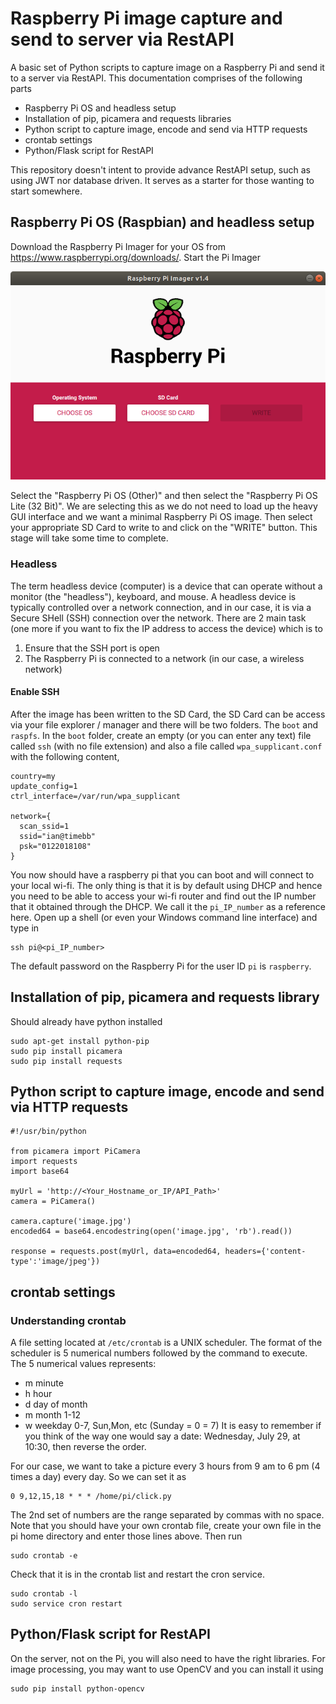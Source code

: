 # Raspberry Pi image capture and send to server via RestAPI

A basic set of Python scripts to capture image on a Raspberry Pi and send it to a server via RestAPI.  This documentation comprises of the following parts

- Raspberry Pi OS and headless setup
- Installation of pip, picamera and requests libraries
- Python script to capture image, encode and send via HTTP requests
- crontab settings
- Python/Flask script for RestAPI

This repository doesn't intent to provide advance RestAPI setup, such as using JWT nor database driven.  It serves as a starter for those wanting to start somewhere.

## Raspberry Pi OS (Raspbian) and headless setup

Download the Raspberry Pi Imager for your OS from https://www.raspberrypi.org/downloads/.  Start the Pi Imager

![Pi Imager](pi-imager.png)

Select the "Raspberry Pi OS (Other)" and then select the "Raspberry Pi OS Lite (32 Bit)".  We are selecting this as we do not need to load up the heavy GUI interface and we want a minimal Raspberry Pi OS image.  Then select your appropriate SD Card to write to and click on the "WRITE" button.  This stage will take some time to complete.

### Headless

The term headless device (computer) is a device that can operate without a monitor (the "headless"), keyboard, and mouse. A headless device is typically controlled over a network connection, and in our case, it is via a Secure SHell (SSH) connection over the network.  There are 2 main task (one more if you want to fix the IP address to access the device) which is to

1. Ensure that the SSH port is open
2. The Raspberry Pi is connected to a network (in our case, a wireless network)

#### Enable SSH

After the image has been written to the SD Card, the SD Card can be access via your file explorer / manager and there will be two folders.  The ```boot``` and ```raspfs```.  In the ```boot``` folder, create an empty (or you can enter any text) file called ```ssh``` (with no file extension) and also a file called ```wpa_supplicant.conf``` with the following content,

```
country=my
update_config=1
ctrl_interface=/var/run/wpa_supplicant

network={
  scan_ssid=1
  ssid="ian@timebb"
  psk="0122018108"
}
```

You now should have a raspberry pi that you can boot and will connect to your local wi-fi.  The only thing is that it is by default using DHCP and hence you need to be able to access your wi-fi router and find out the IP number that it obtained through the DHCP.  We call it the ```pi_IP_number``` as a reference here.  Open up a shell (or even your Windows command line interface) and type in

~~~
ssh pi@<pi_IP_number>
~~~

The default password on the Raspberry Pi for the user ID ```pi``` is ```raspberry```.

## Installation of pip, picamera and requests library

Should already have python installed

~~~
sudo apt-get install python-pip
sudo pip install picamera
sudo pip install requests
~~~

## Python script to capture image, encode and send via HTTP requests

~~~
#!/usr/bin/python

from picamera import PiCamera
import requests
import base64

myUrl = 'http://<Your_Hostname_or_IP/API_Path>'
camera = PiCamera()

camera.capture('image.jpg')
encoded64 = base64.encodestring(open('image.jpg', 'rb').read())

response = requests.post(myUrl, data=encoded64, headers={'content-type':'image/jpeg'})
~~~

## crontab settings

### Understanding crontab

A file setting located at ```/etc/crontab``` is a UNIX scheduler.  The format of the scheduler is 5 numerical numbers followed by the command to execute.  The 5 numerical values represents:

- m minute
- h hour
- d day of month
- m month 1-12
- w weekday 0-7, Sun,Mon, etc (Sunday = 0 = 7) It is easy to remember if you think of the way one would say a date: Wednesday, July 29, at 10:30, then reverse the order.

For our case, we want to take a picture every 3 hours from 9 am to 6 pm (4 times a day) every day.  So we can set it as

```
0 9,12,15,18 * * * /home/pi/click.py
```

The 2nd set of numbers are the range separated by commas with no space.  Note that you should have your own crontab file, create your own file in the pi home directory and enter those lines above. Then run

```
sudo crontab -e
```

Check that it is in the crontab list and restart the cron service.
```
sudo crontab -l
sudo service cron restart
```

## Python/Flask script for RestAPI

On the server, not on the Pi, you will also need to have the right libraries.  For image processing, you may want to use OpenCV and you can install it using

~~~
sudo pip install python-opencv
~~~


~~~
~~~
